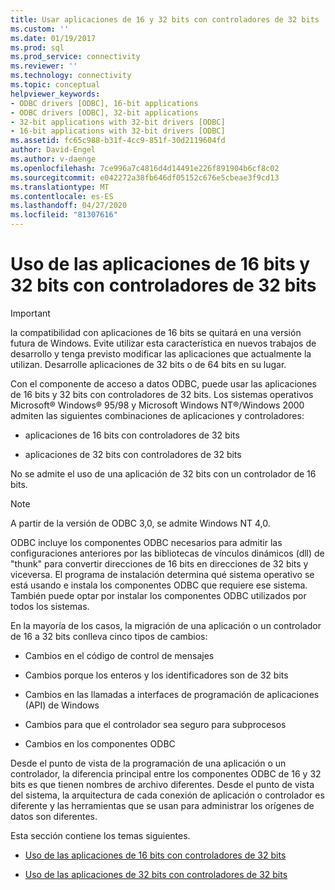 ```yaml
---
title: Usar aplicaciones de 16 y 32 bits con controladores de 32 bits | Microsoft Docs
ms.custom: ''
ms.date: 01/19/2017
ms.prod: sql
ms.prod_service: connectivity
ms.reviewer: ''
ms.technology: connectivity
ms.topic: conceptual
helpviewer_keywords:
- ODBC drivers [ODBC], 16-bit applications
- ODBC drivers [ODBC], 32-bit applications
- 32-bit applications with 32-bit drivers [ODBC]
- 16-bit applications with 32-bit drivers [ODBC]
ms.assetid: fc65c988-b31f-4cc9-851f-30d2119604fd
author: David-Engel
ms.author: v-daenge
ms.openlocfilehash: 7ce996a7c4816d4d14491e226f891904b6cf8c02
ms.sourcegitcommit: e042272a38fb646df05152c676e5cbeae3f9cd13
ms.translationtype: MT
ms.contentlocale: es-ES
ms.lasthandoff: 04/27/2020
ms.locfileid: "81307616"
---
```

# <a name="using-16-bit-and-32-bit-applications-with-32-bit-drivers"></a>Uso de las aplicaciones de 16 bits y 32 bits con controladores de 32 bits
> [!IMPORTANT]  
>  la compatibilidad con aplicaciones de 16 bits se quitará en una versión futura de Windows. Evite utilizar esta característica en nuevos trabajos de desarrollo y tenga previsto modificar las aplicaciones que actualmente la utilizan. Desarrolle aplicaciones de 32 bits o de 64 bits en su lugar.  
  
 Con el componente de acceso a datos ODBC, puede usar las aplicaciones de 16 bits y 32 bits con controladores de 32 bits. Los sistemas operativos Microsoft® Windows® 95/98 y Microsoft Windows NT®/Windows 2000 admiten las siguientes combinaciones de aplicaciones y controladores:  
  
-   aplicaciones de 16 bits con controladores de 32 bits  
  
-   aplicaciones de 32 bits con controladores de 32 bits  
  
 No se admite el uso de una aplicación de 32 bits con un controlador de 16 bits.  
  
> [!NOTE]  
>  A partir de la versión de ODBC 3,0, se admite Windows NT 4,0.  
  
 ODBC incluye los componentes ODBC necesarios para admitir las configuraciones anteriores por las bibliotecas de vínculos dinámicos (dll) de "thunk" para convertir direcciones de 16 bits en direcciones de 32 bits y viceversa. El programa de instalación determina qué sistema operativo se está usando e instala los componentes ODBC que requiere ese sistema. También puede optar por instalar los componentes ODBC utilizados por todos los sistemas.  
  
 En la mayoría de los casos, la migración de una aplicación o un controlador de 16 a 32 bits conlleva cinco tipos de cambios:  
  
-   Cambios en el código de control de mensajes  
  
-   Cambios porque los enteros y los identificadores son de 32 bits  
  
-   Cambios en las llamadas a interfaces de programación de aplicaciones (API) de Windows  
  
-   Cambios para que el controlador sea seguro para subprocesos  
  
-   Cambios en los componentes ODBC  
  
 Desde el punto de vista de la programación de una aplicación o un controlador, la diferencia principal entre los componentes ODBC de 16 y 32 bits es que tienen nombres de archivo diferentes. Desde el punto de vista del sistema, la arquitectura de cada conexión de aplicación o controlador es diferente y las herramientas que se usan para administrar los orígenes de datos son diferentes.  
  
 Esta sección contiene los temas siguientes.  
  
-   [Uso de las aplicaciones de 16 bits con controladores de 32 bits](../../odbc/microsoft/using-16-bit-applications-with-32-bit-drivers.md)  
  
-   [Uso de las aplicaciones de 32 bits con controladores de 32 bits](../../odbc/microsoft/using-32-bit-applications-with-32-bit-drivers.md)
